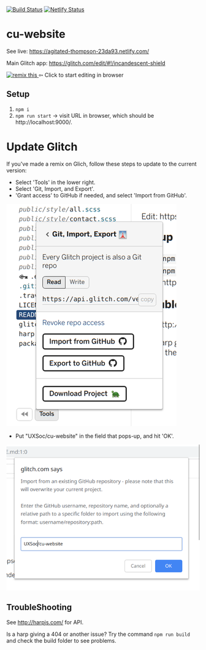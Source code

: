[![Build Status](https://travis-ci.com/UXSoc/cu-website.svg?branch=master)](https://travis-ci.com/UXSoc/cu-website)
[![Netlify Status](https://api.netlify.com/api/v1/badges/01c7d049-1960-4a76-b414-71b38bce54c4/deploy-status)](https://app.netlify.com/sites/agitated-thompson-23da93/deploys)

# cu-website

See live: https://agitated-thompson-23da93.netlify.com/

Main Glitch app: https://glitch.com/edit/#!/incandescent-shield

<!-- Remix Button -->
<a href="https://glitch.com/edit/#!/remix/incandescent-shield">
  <img src="https://cdn.glitch.com/2bdfb3f8-05ef-4035-a06e-2043962a3a13%2Fremix%402x.png?1513093958726" alt="remix this" height="33">
</a> ⇦ Click to start editing in browser

## Setup

1. `npm i`
1. `npm run start` -> visit URL in browser, which should be http://localhost:9000/.


# Update Glitch

If you've made a remix on Glich, follow these steps to update to the current version:
    
- Select 'Tools' in the lower right. 
- Select 'Git, Import, and Export'. 
- 'Grant access' to GitHub if needed, and select 'Import from GitHub'.

![Importing from Github](documentation_images/gitimport.png)

- Put "UXSoc/cu-website" in the field that pops-up, and hit 'OK'.

![Entering Github slug](documentation_images/githubimport2.png)


## TroubleShooting

See http://harpjs.com/ for API.

Is a harp giving a 404 or another issue? Try the command `npm run build` and check the build
folder to see problems.  
